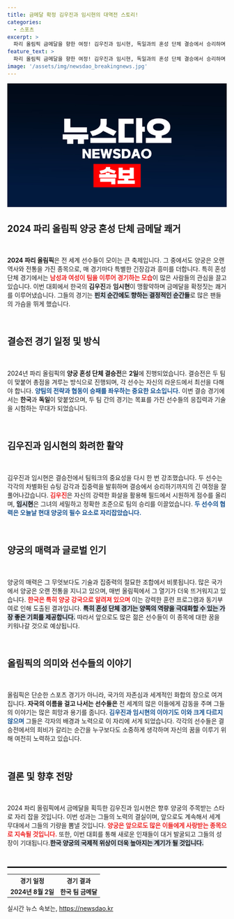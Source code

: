 ```yaml
---
title: 금메달 확정 김우진과 임시현의 대역전 스토리!
categories:
  - 스포츠
excerpt: >
  파리 올림픽 금메달을 향한 여정! 김우진과 임시현, 독일과의 혼성 단체 결승에서 승리하며 감격의 순간을 맞이했다. 그들의 화려한 성과를 확인해보세요!
feature_text: >
  파리 올림픽 금메달을 향한 여정! 김우진과 임시현, 독일과의 혼성 단체 결승에서 승리하며 감격의 순간을 맞이했다. 그들의 화려한 성과를 확인해보세요!
image: '/assets/img/newsdao_breakingnews.jpg'
---
```


<p><img src="/assets/img/newsdao_breakingnews.jpg" alt="ontimetimes 속보" /></p>

<h2 data-ke-size="size26">2024 파리 올림픽 양궁 혼성 단체 금메달 쾌거</h2>

<p data-ke-size="size16">&nbsp;</p>

<p><strong>2024 파리 올림픽</strong>은 전 세계 선수들이 모이는 큰 축제입니다. 그 중에서도 양궁은 오랜 역사와 전통을 가진 종목으로, 매 경기마다 특별한 긴장감과 흥미를 더합니다. 특히 혼성 단체 경기에서는 <b><span style="color: #ee2323;">남성과 여성이 팀을 이루어 경기하는 모습</span></b>이 많은 사람들의 관심을 끌고 있습니다. 이번 대회에서 한국의 <b>김우진</b>과 <b>임시현</b>이 맹활약하며 금메달을 확정짓는 쾌거를 이루어냈습니다. 그들의 경기는 <b><span style="background-color: #21538527;">핀치 순간에도 향하는 결정적인 순간들</span></b>로 많은 팬들의 가슴을 뛰게 했습니다.</p>

<p data-ke-size="size16">&nbsp;</p>

<h2 data-ke-size="size26">결승전 경기 일정 및 방식</h2>

<p data-ke-size="size16">&nbsp;</p>

<p>2024년 파리 올림픽의 <b>양궁 혼성 단체 결승전</b>은 <strong>2일</strong>에 진행되었습니다. 결승전은 두 팀이 맞붙어 총점을 겨루는 방식으로 진행되며, 각 선수는 자신의 라운드에서 최선을 다해야 합니다. <b><span style="color: #1a5490;">양팀의 전략과 협동이 승패를 좌우하는 중요한 요소입니다.</span></b> 이번 결승 경기에서는 <b>한국</b>과 <b>독일</b>이 맞붙었으며, 두 팀 간의 경기는 목표를 가진 선수들의 응집력과 기술을 시험하는 무대가 되었습니다.</p>

<p data-ke-size="size16">&nbsp;</p>

<h2 data-ke-size="size26">김우진과 임시현의 화려한 활약</h2>

<p data-ke-size="size16">&nbsp;</p>

<p>김우진과 임시현은 결승전에서 팀워크의 중요성을 다시 한 번 강조했습니다. 두 선수는 각각의 차별화된 슈팅 감각과 집중력을 발휘하며 결승에서 승리하기까지의 긴 여정을 잘 풀어나갔습니다. <b><span style="color: #ee2323;">김우진</span></b>은 자신의 강력한 화살을 활용해 필드에서 시원하게 점수를 올리며, <b><span style="background-color: #21538527;">임시현</span></b>은 그녀의 세밀하고 정확한 조준으로 팀의 승리를 이끌었습니다. <b><span style="color: #1a5490;">두 선수의 협력은 오늘날 현대 양궁의 필수 요소로 자리잡았습니다.</span></b></p>

<p data-ke-size="size16">&nbsp;</p>

<h2 data-ke-size="size26">양궁의 매력과 글로벌 인기</h2>

<p data-ke-size="size16">&nbsp;</p>

<p>양궁의 매력은 그 무엇보다도 기술과 집중력의 절묘한 조합에서 비롯됩니다. 많은 국가에서 양궁은 오랜 전통을 지니고 있으며, 매번 올림픽에서 그 열기가 더욱 뜨거워지고 있습니다. <b><span style="color: #ee2323;">한국은 특히 양궁 강국으로 알려져 있으며</span></b> 이는 강력한 훈련 프로그램과 동기부여로 인해 도출된 결과입니다. <b><span style="background-color: #21538527;">특히 혼성 단체 경기는 양쪽의 역량을 극대화할 수 있는 가장 좋은 기회를 제공합니다.</span></b> 따라서 앞으로도 많은 젊은 선수들이 이 종목에 대한 꿈을 키워나갈 것으로 예상됩니다.</p>

<p data-ke-size="size16">&nbsp;</p>

<h2 data-ke-size="size26">올림픽의 의미와 선수들의 이야기</h2>

<p data-ke-size="size16">&nbsp;</p>

<p>올림픽은 단순한 스포츠 경기가 아니라, 국가의 자존심과 세계적인 화합의 장으로 여겨집니다. <b>자국의 이름을 걸고 나서는 선수들은</b> 전 세계의 많은 이들에게 감동을 주며 그들의 이야기는 많은 희망과 용기를 줍니다. <b><span style="color: #1a5490;">김우진과 임시현의 이야기도 이와 크게 다르지 않으며</span></b> 그들은 각자의 배경과 노력으로 이 자리에 서게 되었습니다. 각각의 선수들은 결승전에서의 희비가 갈리는 순간을 누구보다도 소중하게 생각하며 자신의 꿈을 이루기 위해 여전히 노력하고 있습니다.</p>

<p data-ke-size="size16">&nbsp;</p>

<h2 data-ke-size="size26">결론 및 향후 전망</h2>

<p data-ke-size="size16">&nbsp;</p>

<p>2024 파리 올림픽에서 금메달을 획득한 김우진과 임시현은 향후 양궁의 주목받는 스타로 자리 잡을 것입니다. 이번 성과는 그들의 노력의 결실이며, 앞으로도 계속해서 세계 무대에서 그들의 기량을 뽐낼 것입니다. <b><span style="color: #ee2323;">양궁은 앞으로도 많은 이들에게 사랑받는 종목으로 지속될 것입니다.</span></b> 또한, 이번 대회를 통해 새로운 인재들이 대거 발굴되고 그들의 성장이 기대됩니다.<b><span style="background-color: #21538527;">한국 양궁의 국제적 위상이 더욱 높아지는 계기가 될 것입니다.</span></b></p>

<p data-ke-size="size16">&nbsp;</p>

<hr style="border: 1px solid #000;"/>

<table>
<tr>
    <th style="text-align: center;"><b>경기 일정</b></th>
    <th style="text-align: center;"><b>경기 결과</b></th>
</tr>
<tr>
    <td style="text-align: center; height: 17px;"><b>2024년 8월 2일</b></td>
    <td style="text-align: center; height: 17px;"><b>한국 팀 금메달</b></td>
</tr>
</table>
실시간 뉴스 속보는, <a href="https://newsdao.kr" rel="dofollow">https://newsdao.kr</a>


